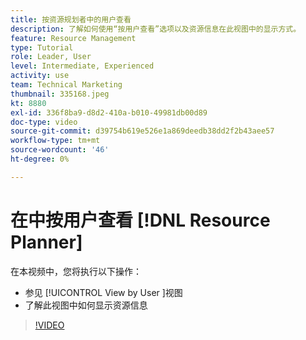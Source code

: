 ```yaml
---
title: 按资源规划者中的用户查看
description: 了解如何使用“按用户查看”选项以及资源信息在此视图中的显示方式。
feature: Resource Management
type: Tutorial
role: Leader, User
level: Intermediate, Experienced
activity: use
team: Technical Marketing
thumbnail: 335168.jpeg
kt: 8880
exl-id: 336f8ba9-d8d2-410a-b010-49981db00d89
doc-type: video
source-git-commit: d39754b619e526e1a869deedb38dd2f2b43aee57
workflow-type: tm+mt
source-wordcount: '46'
ht-degree: 0%

---
```


# 在中按用户查看 [!DNL Resource Planner]

在本视频中，您将执行以下操作：

* 参见 [!UICONTROL View by User ]视图
* 了解此视图中如何显示资源信息


>[!VIDEO](https://video.tv.adobe.com/v/335168/?quality=12)

